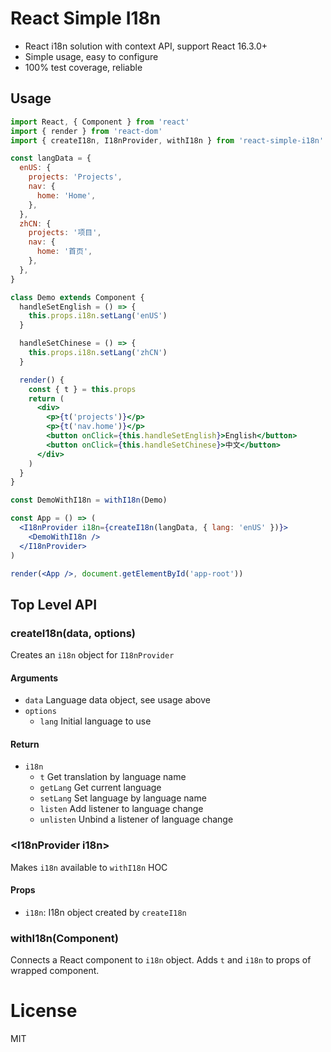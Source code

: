 # React Simple I18n

- React i18n solution with context API, support React 16.3.0+
- Simple usage, easy to configure
- 100% test coverage, reliable

## Usage

```jsx
import React, { Component } from 'react'
import { render } from 'react-dom'
import { createI18n, I18nProvider, withI18n } from 'react-simple-i18n'

const langData = {
  enUS: {
    projects: 'Projects',
    nav: {
      home: 'Home',
    },
  },
  zhCN: {
    projects: '项目',
    nav: {
      home: '首页',
    },
  },
}

class Demo extends Component {
  handleSetEnglish = () => {
    this.props.i18n.setLang('enUS')
  }

  handleSetChinese = () => {
    this.props.i18n.setLang('zhCN')
  }

  render() {
    const { t } = this.props
    return (
      <div>
        <p>{t('projects')}</p>
        <p>{t('nav.home')}</p>
        <button onClick={this.handleSetEnglish}>English</button>
        <button onClick={this.handleSetChinese}>中文</button>
      </div>
    )
  }
}

const DemoWithI18n = withI18n(Demo)

const App = () => (
  <I18nProvider i18n={createI18n(langData, { lang: 'enUS' })}>
    <DemoWithI18n />
  </I18nProvider>
)

render(<App />, document.getElementById('app-root'))
```

## Top Level API

### createI18n(data, options)

Creates an `i18n` object for `I18nProvider`

#### Arguments

- `data` Language data object, see usage above
- `options`
  - `lang` Initial language to use

#### Return

- `i18n`
  - `t` Get translation by language name
  - `getLang` Get current language
  - `setLang` Set language by language name
  - `listen` Add listener to language change
  - `unlisten` Unbind a listener of language change

### \<I18nProvider i18n\>

Makes `i18n` available to `withI18n` HOC

#### Props

- `i18n`: I18n object created by `createI18n`


### withI18n(Component)

Connects a React component to `i18n` object.
Adds `t` and `i18n` to props of wrapped component.

# License

MIT
